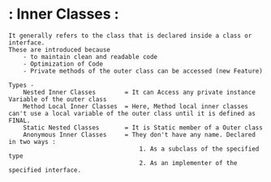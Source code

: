 # : Inner Classes :

	It generally refers to the class that is declared inside a class or interface.
	These are introduced because
		- to maintain clean and readable code
		- Optimization of Code
		- Private methods of the outer class can be accessed (new Feature)

	Types - 
		Nested Inner Classes 		= It can Access any private instance Variable of the outer class
		Method Local Inner Classes  = Here, Method local inner classes can't use a local variable of the outer class until it is defined as FINAL.
		Static Nested Classes 		= It is Static member of a Outer class
		Anonymous Inner Classes 	= They don't have any name. Declared in two ways : 
										1. As a subclass of the specified type
										2. As an implementer of the specified interface. 